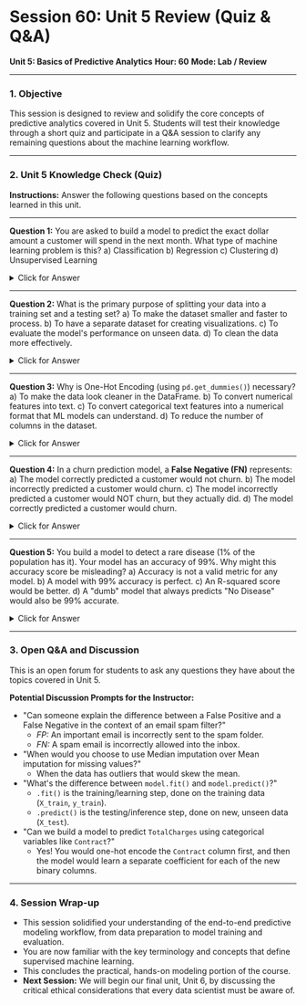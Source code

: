 # Session 60: Unit 5 Review (Quiz & Q&A)

**Unit 5: Basics of Predictive Analytics**
**Hour: 60**
**Mode: Lab / Review**

---

### 1. Objective

This session is designed to review and solidify the core concepts of predictive analytics covered in Unit 5. Students will test their knowledge through a short quiz and participate in a Q&A session to clarify any remaining questions about the machine learning workflow.

---

### 2. Unit 5 Knowledge Check (Quiz)

**Instructions:** Answer the following questions based on the concepts learned in this unit.

---

**Question 1:**
You are asked to build a model to predict the exact dollar amount a customer will spend in the next month. What type of machine learning problem is this?
a) Classification
b) Regression
c) Clustering
d) Unsupervised Learning

<details>
  <summary>Click for Answer</summary>
  **Answer: b) Regression.** The target variable (exact dollar amount) is a continuous numerical value.
</details>

---

**Question 2:**
What is the primary purpose of splitting your data into a training set and a testing set?
a) To make the dataset smaller and faster to process.
b) To have a separate dataset for creating visualizations.
c) To evaluate the model's performance on unseen data.
d) To clean the data more effectively.

<details>
  <summary>Click for Answer</summary>
  **Answer: c) To evaluate the model's performance on unseen data.** This prevents "overfitting" and gives a true measure of how the model will perform in the real world.
</details>

---

**Question 3:**
Why is One-Hot Encoding (using `pd.get_dummies()`) necessary?
a) To make the data look cleaner in the DataFrame.
b) To convert numerical features into text.
c) To convert categorical text features into a numerical format that ML models can understand.
d) To reduce the number of columns in the dataset.

<details>
  <summary>Click for Answer</summary>
  **Answer: c) To convert categorical text features into a numerical format that ML models can understand.** Machine learning models are based on mathematics and cannot process raw text like 'Month-to-month'.
</details>

---

**Question 4:**
In a churn prediction model, a **False Negative (FN)** represents:
a) The model correctly predicted a customer would not churn.
b) The model incorrectly predicted a customer would churn.
c) The model incorrectly predicted a customer would NOT churn, but they actually did.
d) The model correctly predicted a customer would churn.

<details>
  <summary>Click for Answer</summary>
  **Answer: c) The model incorrectly predicted a customer would NOT churn, but they actually did.** This is often the most costly business error in a churn model.
</details>

---

**Question 5:**
You build a model to detect a rare disease (1% of the population has it). Your model has an accuracy of 99%. Why might this accuracy score be misleading?
a) Accuracy is not a valid metric for any model.
b) A model with 99% accuracy is perfect.
c) An R-squared score would be better.
d) A "dumb" model that always predicts "No Disease" would also be 99% accurate.

<details>
  <summary>Click for Answer</summary>
  **Answer: d) A "dumb" model that always predicts "No Disease" would also be 99% accurate.** This illustrates the accuracy paradox on imbalanced datasets. You need metrics like the Confusion Matrix to see if you are correctly identifying the rare, positive cases.
</details>

---

### 3. Open Q&A and Discussion

This is an open forum for students to ask any questions they have about the topics covered in Unit 5.

**Potential Discussion Prompts for the Instructor:**

*   "Can someone explain the difference between a False Positive and a False Negative in the context of an email spam filter?"
    *   *FP:* An important email is incorrectly sent to the spam folder.
    *   *FN:* A spam email is incorrectly allowed into the inbox.
*   "When would you choose to use Median imputation over Mean imputation for missing values?"
    *   When the data has outliers that would skew the mean.
*   "What's the difference between `model.fit()` and `model.predict()`?"
    *   `.fit()` is the training/learning step, done on the training data (`X_train`, `y_train`).
    *   `.predict()` is the testing/inference step, done on new, unseen data (`X_test`).
*   "Can we build a model to predict `TotalCharges` using categorical variables like `Contract`?"
    *   Yes! You would one-hot encode the `Contract` column first, and then the model would learn a separate coefficient for each of the new binary columns.

---

### 4. Session Wrap-up

*   This session solidified your understanding of the end-to-end predictive modeling workflow, from data preparation to model training and evaluation.
*   You are now familiar with the key terminology and concepts that define supervised machine learning.
*   This concludes the practical, hands-on modeling portion of the course.
*   **Next Session:** We will begin our final unit, Unit 6, by discussing the critical ethical considerations that every data scientist must be aware of.